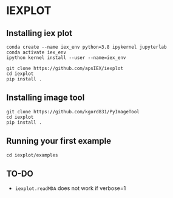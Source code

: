 # IEXPLOT

## Installing iex plot


	conda create --name iex_env python=3.8 ipykernel jupyterlab
	conda activate iex_env
	ipython kernel install --user --name=iex_env

    git clone https://github.com/apsIEX/iexplot
    cd iexplot
    pip install .

## Installing image tool 

    git clone https://github.com/kgord831/PyImageTool
    cd iexplot
    pip install .

## Running your first example

    cd iexplot/examples
    
## TO-DO

* `iexplot.readMDA` does not work if verbose=1
